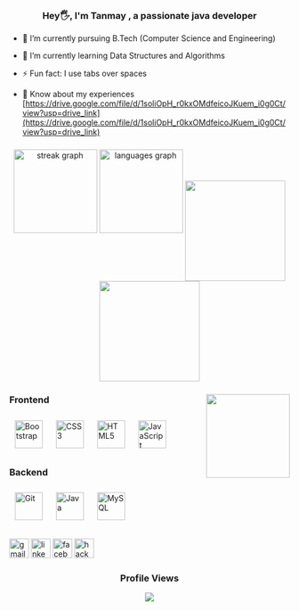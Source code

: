 ### <div align="center">Hey🖐️, I'm Tanmay , a passionate java developer</div>  
  

- 🔭 I’m currently pursuing B.Tech (Computer Science and Engineering)  
  

- 🌱 I’m currently learning Data Structures and Algorithms  
  

- ⚡ Fun fact: I use tabs over spaces

- 📄 Know about my experiences [https://drive.google.com/file/d/1soliOpH_r0kxOMdfeicoJKuem_i0g0Ct/view?usp=drive_link](https://drive.google.com/file/d/1soliOpH_r0kxOMdfeicoJKuem_i0g0Ct/view?usp=drive_link)

  


###

<div align="center">
    <img src="https://streak-stats.demolab.com?user=GangwarTanmay&locale=en&mode=daily&theme=dracula&hide_border=false&border_radius=5" height="150" alt="streak graph"  />
  <img src="https://github-readme-stats.vercel.app/api/top-langs?username=GangwarTanmay&locale=en&hide_title=false&layout=compact&card_width=320&langs_count=5&theme=dracula&hide_border=false" height="150" alt="languages graph"  />
<img align="center" src="http://github-profile-summary-cards.vercel.app/api/cards/stats?username=GangwarTanmay&theme=2077" height="180em" />
  <img align="center" src="http://github-profile-summary-cards.vercel.app/api/cards/profile-details?username=GangwarTanmay&theme=2077" height="180em" />
</div>

###

<img align="right" height="150" src="https://www.canva.com/design/DAF4rBUOTAg/-QexmlYnVBJH_FB6k7ieTg/view?utm_content=DAF4rBUOTAg&utm_campaign=designshare&utm_medium=link&utm_source=editor"  />

###

### Frontend  
<div>  
<a href="https://getbootstrap.com/docs/3.4/javascript/" target="_blank"><img style="margin: 10px" src="https://profilinator.rishav.dev/skills-assets/bootstrap-plain.svg" alt="Bootstrap" height="50" /></a>  
<a href="https://www.w3schools.com/css/" target="_blank"><img style="margin: 10px" src="https://profilinator.rishav.dev/skills-assets/css3-original-wordmark.svg" alt="CSS3" height="50" /></a>  
<a href="https://en.wikipedia.org/wiki/HTML5" target="_blank"><img style="margin: 10px" src="https://profilinator.rishav.dev/skills-assets/html5-original-wordmark.svg" alt="HTML5" height="50" /></a>  
<a href="https://www.javascript.com/" target="_blank"><img style="margin: 10px" src="https://profilinator.rishav.dev/skills-assets/javascript-original.svg" alt="JavaScript" height="50" /></a>  
</div>

</td><td valign="top" width="33%">



### Backend  
<div>  
<a href="https://github.com/" target="_blank"><img style="margin: 10px" src="https://profilinator.rishav.dev/skills-assets/git-scm-icon.svg" alt="Git" height="50" /></a>  
<a href="https://www.java.com/" target="_blank"><img style="margin: 10px" src="https://profilinator.rishav.dev/skills-assets/java-original-wordmark.svg" alt="Java" height="50" /></a>  
<a href="https://www.mysql.com/" target="_blank"><img style="margin: 10px" src="https://profilinator.rishav.dev/skills-assets/mysql-original-wordmark.svg" alt="MySQL" height="50" /></a>  
</div>

</td><td valign="top" width="33%">



</td></tr></table>  

###

<div align="left">
  <a href="tanmaygangwar7@gmail.com" style="text-decoration:none;" target="_blank">
    <img src="https://img.shields.io/static/v1?message=Gmail&logo=gmail&label=&color=D14836&logoColor=white&labelColor=&style=for-the-badge" height="35" alt="gmail logo"  />
  </a>
  <a href="https://www.linkedin.com/in/tanmay-gangwar-27a123245/"  style="text-decoration:none;" target="_blank">
    <img src="https://img.shields.io/static/v1?message=LinkedIn&logo=linkedin&label=&color=0077B5&logoColor=white&labelColor=&style=for-the-badge" height="35" alt="linkedin logo"  />
  </a>
  <a href="https://www.facebook.com/tanmay.gangwar.716"  style="text-decoration:none;" target="_blank">
    <img src="https://img.shields.io/static/v1?message=Facebook&logo=facebook&label=&color=1877F2&logoColor=white&labelColor=&style=for-the-badge" height="35" alt="facebook logo"  />
  </a>
  <a href="https://www.hackerrank.com/tanmaygangwar7"  style="text-decoration:none;" target="_blank">
    <img src="https://img.shields.io/static/v1?message=HackerRank&logo=hackerrank&label=&color=2EC866&logoColor=white&labelColor=&style=for-the-badge" height="35" alt="hackerrank logo"  />
  </a>
</div>

###

<div align="center">
    <h3>Profile Views</h3>
  <img src="https://profile-counter.glitch.me/GangwarTanmay/count.svg?"  />
</div>


